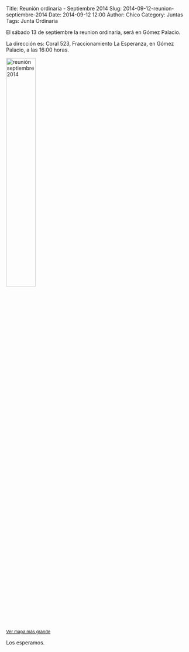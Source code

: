 Title: Reunión ordinaria - Septiembre 2014
Slug: 2014-09-12-reunion-septiembre-2014
Date: 2014-09-12 12:00
Author: Chico
Category: Juntas
Tags: Junta Ordinaria


El sábado 13 de septiembre la reunion ordinaria, será en Gómez Palacio.

La dirección es: Coral 523, Fraccionamiento La Esperanza, en Gómez Palacio, a las 16:00 horas.

<a href="http://www.openstreetmap.org/#map=16/25.5728/-103.5144">
<img class="img-responsive" style="width:40%;height:auto;margin-right:12px;" src="2014-09-12-reunion-septiembre-2014/mapa.png" alt="reunión septiembre 2014" width="425" height="350">
</a>
<br/><small><a href="http://www.openstreetmap.org/#map=16/25.5728/-103.5144">Ver mapa más grande</a></small>

Los esperamos.
